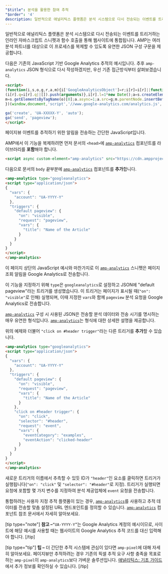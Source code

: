```yaml
---
"$title": 분석을 활용한 참여 추적
"$order": '4'
description: 일반적으로 애널리틱스 플랫폼은 분석 시스템으로 다시 전송되는 이벤트를 트리거하는 인라인 JavaScript 스니펫과 함수 호출을 통해 웹사이트에 통합됩니다.
---
```


일반적으로 애널리틱스 플랫폼은 분석 시스템으로 다시 전송되는 이벤트를 트리거하는 인라인 자바스크립트 스니펫과 함수 호출을 통해 웹사이트에 통합됩니다. AMP는 여러 분석 파트너를 대상으로 이 프로세스를 복제할 수 있도록 유연한 JSON 구성 구문을 제공합니다.

다음은 기존의 JavaScript 기반 Google Analytics 추적의 예시입니다. 추후 <a><code>amp-analytics</code></a> JSON 형식으로 다시 작성하겠지만, 우선 기존 접근방식부터 살펴보겠습니다.

```html
<script>
(function(i,s,o,g,r,a,m){i['GoogleAnalyticsObject']=r;i[r]=i[r]||function(){
(i[r].q=i[r].q||[]).push(arguments)},i[r].l=1*new Date();a=s.createElement(o),
m=s.getElementsByTagName(o)[0];a.async=1;a.src=g;m.parentNode.insertBefore(a,m)
})(window,document,'script','//www.google-analytics.com/analytics.js','ga');

ga('create', 'UA-XXXXX-Y', 'auto');
ga('send', 'pageview');
</script>
```

페이지뷰 이벤트를 추적하기 위한 알림을 전송하는 간단한 JavaScript입니다.

AMP에서 이 기능을 복제하려면 먼저 문서의 `<head>`에 [`amp-analytics`](../../../../documentation/components/reference/amp-analytics.md) 컴포넌트를 라이브러리를 **포함**해야 합니다.

```html
<script async custom-element="amp-analytics" src="https://cdn.ampproject.org/v0/amp-analytics-0.1.js"></script>
```

다음으로 문서의 `body` 끝부분에 [`amp-analytics`](../../../../documentation/components/reference/amp-analytics.md) 컴포넌트를 **추가**합니다.

```html
<amp-analytics type="googleanalytics">
<script type="application/json">
{
  "vars": {
    "account": "UA-YYYY-Y"
  },
  "triggers": {
    "default pageview": {
      "on": "visible",
      "request": "pageview",
      "vars": {
        "title": "Name of the Article"
      }
    }
  }
}
</script>
</amp-analytics>
```

이 페이지 상단의 JavaScript 예시와 마찬가지로 이 [`amp-analytics`](../../../../documentation/components/reference/amp-analytics.md) 스니펫은 페이지 조회 알림을 Google Analytics로 전송합니다.

이 기능을 지정하기 위해 `type`은 `googleanalytics`로 설정하고 JSON에 "default pageview"라는 트리거를 생성했습니다. 이 트리거는 페이지가 표시될 때(`"on": "visible"`로 인해) 실행되며, 이때 지정한 `vars`와 함께 `pageview` 분석 요청을 Google Analytics로 전송합니다.

[`amp-analytics`](../../../../documentation/components/reference/amp-analytics.md) 구성 시 사용된 JSON은 전송할 분석 데이터와 전송 시기를 명시하는 매우 유연한 형식입니다. [`amp-analytics`](../../../../documentation/components/reference/amp-analytics.md)는 형식에 대한 상세한 설명을 제공합니다.

위의 예제와 더불어 `"click on #header trigger"`라는 다른 트리거를 **추가**할 수 있습니다.

```html
<amp-analytics type="googleanalytics">
<script type="application/json">
{
  "vars": {
    "account": "UA-YYYY-Y"
  },
  "triggers": {
    "default pageview": {
      "on": "visible",
      "request": "pageview",
      "vars": {
        "title": "Name of the Article"
      }
    },
    "click on #header trigger": {
      "on": "click",
      "selector": "#header",
      "request": "event",
      "vars": {
        "eventCategory": "examples",
        "eventAction": "clicked-header"
      }
    }
  }
}
</script>
</amp-analytics>
```

새로운 트리거의 이름에서 추측할 수 있듯 ID가 `"header"`인 요소를 클릭하면 트리거가 실행됩니다(`"on": "click"` 및 `"selector": "#header"`로 지정). 트리거가 실행되면 요청에 포함할 몇 가지 변수를 지정하여 분석 제공업체에 `event` 요청을 전송합니다.

통합하려는 사용자 지정 추적 플랫폼이 있는 경우, [`amp-analytics`](../../../../documentation/components/reference/amp-analytics.md)를 사용하고 추적 데이터를 전송할 맞춤 설정된 URL 엔드포인트를 정의할 수 있습니다. [`amp-analytics`](../../../../documentation/components/reference/amp-analytics.md) 컴포넌트 참조 문서에서 자세히 알아보세요.

[tip type="note"] <strong>참고 –</strong>`“UA-YYYY-Y”`는 Google Analytics 계정의 예시이므로, 사이트에 해당 예시를 사용할 때는 웹사이트의 Google Analytics 추적 코드를 대신 입력해야 합니다. [/tip]

[tip type="tip"] <strong>팁 –</strong> 더 간단한 추적 시스템에 관심이 있다면 <a><code>amp-pixel</code></a>에 대해 자세히 알아보세요. 페이지뷰만 추적하려는 경우 기존의 픽셀 추적 요구 사항 충족을 목표로 하는 <a><code>amp-pixel</code></a>이 <a><code>amp-analytics</code></a>보다 가벼운 솔루션입니다. <a class="" href="https://gitlocalize.com/repo/4863/ko/pages/content/amp-dev/documentation/guides-and-tutorials/optimize-measure/configure-analytics/analytics_basics.md">애널리틱스: 기초 가이드</a>에서 추가 정보를 확인하실 수 있습니다. [/tip]
